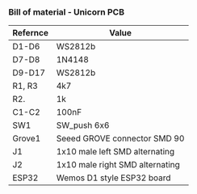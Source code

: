 ### Bill of material - Unicorn PCB



| Refernce | Value    |
| -------- | -------- |
| D1-D6    | WS2812b  |
| D7-D8    | 1N4148   |
| D9-D17   | WS2812b  |
| R1, R3   | 4k7      |
| R2.      | 1k       |
| C1-C2    | 100nF    |
| SW1      | SW_push 6x6 |
| Grove1   | Seeed GROVE connector SMD 90 |
| J1       | 1x10 male left SMD alternating |
| J2       | 1x10 male right SMD alternating |
| ESP32    | Wemos D1 style ESP32 board |
